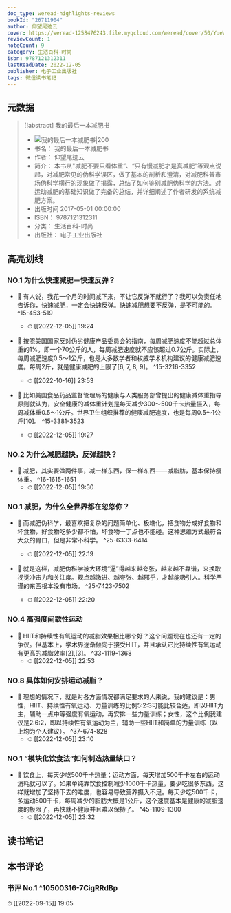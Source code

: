 ```yaml
---
doc_type: weread-highlights-reviews
bookId: "26711904"
author: 仰望尾迹云
cover: https://weread-1258476243.file.myqcloud.com/weread/cover/50/YueWen_26711904/t7_YueWen_26711904.jpg
reviewCount: 1
noteCount: 9
category: 生活百科-时尚
isbn: 9787121312311
lastReadDate: 2022-12-05
publisher: 电子工业出版社
tags: 微信读书笔记
---
```


## 元数据

> [!abstract] 我的最后一本减肥书
> - ![ 我的最后一本减肥书|200](https://weread-1258476243.file.myqcloud.com/weread/cover/50/YueWen_26711904/t7_YueWen_26711904.jpg)
> - 书名： 我的最后一本减肥书
> - 作者： 仰望尾迹云
> - 简介： 本书从&quot;减肥不要只看体重”、“只有慢减肥才是真减肥”等观点说起，对减肥常见的伪科学误区，做了基本的剖析和澄清，对减肥科普市场伪科学横行的现象做了揭露，总结了如何鉴别减肥伪科学的方法。对运动减肥的基础知识做了完备的总结，并详细阐述了作者研发的系统减肥方案。
> - 出版时间 2017-05-01 00:00:00
> - ISBN： 9787121312311
> - 分类： 生活百科-时尚
> - 出版社： 电子工业出版社

## 高亮划线

### NO.1 为什么快速减肥＝快速反弹？


- 📌 有人说，我花一个月的时间减下来，不让它反弹不就行了？我可以负责任地告诉你，快速减肥，一定会快速反弹。快速减肥想要不反弹，是不可能的。 ^15-453-519
    - ⏱ [[2022-12-05]]  19:24 

- 📌 按照美国国家反对伪劣健康产品委员会的指南，每周减肥速度不能超过总体重的1%，即一个70公斤的人，每周减肥速度就不应该超过0.7公斤。实际上，每周减肥速度0.5～1公斤，也是大多数学者和权威学术机构建议的健康减肥速度。每周2斤，就是健康减肥的上限了[6, 7, 8, 9]。 ^15-3216-3352
    - ⏱ [[2022-10-16]]  23:53 

- 📌 比如美国食品药品监督管理局的健康与人类服务部曾提出的健康减体重指导原则就认为，安全健康的减体重计划是每天减少300～500千卡热量摄入，每周减体重0.5～1公斤。世界卫生组织推荐的健康减肥速度，也是每周0.5～1公斤[10]。 ^15-3381-3523
    - ⏱ [[2022-12-05]]  19:27 
### NO.2 为什么减肥越快，反弹越快？


- 📌 减肥，其实要做两件事，减一样东西，保一样东西——减脂肪，基本保持瘦体重。 ^16-1615-1651
    - ⏱ [[2022-12-05]]  19:30 
### NO.1 减肥，为什么全世界都在忽悠你？


- 📌 而减肥伪科学，最喜欢把复杂的问题简单化、极端化，把食物分成好食物和坏食物，好食物吃多少都不怕，坏食物一丁点也不能碰。这种思维方式最符合大众的胃口，但是非常不科学。 ^25-6333-6414
    - ⏱ [[2022-12-05]]  22:19 

- 📌 就是这样，减肥伪科学被大环境“逼”得越来越夸张，越来越不靠谱，来换取视觉冲击力和关注度。观点越激进、越夸张、越邪乎，才越能吸引人。科学严谨的东西根本没有市场。 ^25-7423-7502
    - ⏱ [[2022-12-05]]  22:20 
### NO.4 高强度间歇性运动


- 📌 HIIT和持续性有氧运动的减脂效果相比哪个好？这个问题现在也还有一定的争议。但基本上，学术界逐渐倾向于接受HIIT，并且承认它比持续性有氧运动有更高的减脂效率[2],[3]。 ^33-1119-1368
    - ⏱ [[2022-12-05]]  22:53 
### NO.8 具体如何安排运动减脂？


- 📌 理想的情况下，就是对各方面情况都满足要求的人来说，我的建议是：男性，HIIT、持续性有氧运动、力量训练的比例5:2:3可能比较合适，即以HIIT为主，辅助一点中等强度有氧运动，再安排一些力量训练；女性，这个比例我建议是2:6:2，即以持续性有氧运动为主，辅助一些HIIT和简单的力量训练（以上均为个人建议）。 ^37-674-828
    - ⏱ [[2022-12-05]]  23:10 
### NO.1 “模块化饮食法”如何制造热量缺口？


- 📌 饮食上，每天少吃500千卡热量；运动方面，每天增加500千卡左右的运动消耗就可以了。如果单纯靠饮食控制减少1000千卡热量，要少吃很多东西，这样就增加了坚持下去的难度，也容易导致营养摄入不足。每天少吃500千卡，多运动500千卡，每周减少的脂肪大概是1公斤，这个速度基本是健康的减脂速度的极限了，再快就不健康并且难以保持了。 ^45-1109-1300
    - ⏱ [[2022-12-05]]  23:32 
## 读书笔记

## 本书评论

### 书评 No.1  ^10500316-7CigRRdBp
⏱ [[2022-09-15]]  19:05

